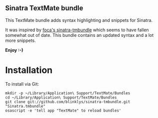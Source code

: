Sinatra TextMate bundle
-----------------------

This TextMate bundle adds syntax highlighting and snippets for Sinatra.

It was inspired by [foca's sinatra-tmbundle](http://github.com/foca/sinatra-tmbundle) which seems
to have fallen somewhat out of date. This bundle contains an updated syntax and a lot more snippets.

**Enjoy :-)**

Installation
============

To install via Git:

    mkdir -p ~/Library/Application\ Support/TextMate/Bundles
    cd ~/Library/Application\ Support/TextMate/Bundles
    git clone git://github.com/blinklys/sinatra-tmbundle.git "Sinatra.tmbundle"
    osascript -e 'tell app "TextMate" to reload bundles'